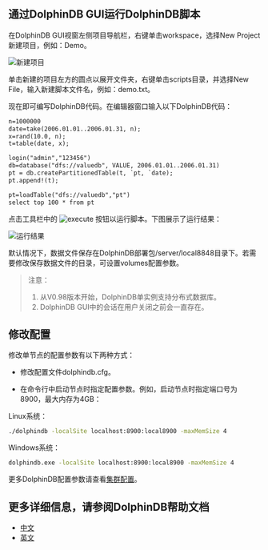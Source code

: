 
## 通过DolphinDB GUI运行DolphinDB脚本

在DolphinDB GUI视窗左侧项目导航栏，右键单击workspace，选择New Project新建项目，例如：Demo。

![新建项目](images/single_GUI_newproject.PNG)

单击新建的项目左方的圆点以展开文件夹，右键单击scripts目录，并选择New File，输入新建脚本文件名，例如：demo.txt。

现在即可编写DolphinDB代码。在编辑器窗口输入以下DolphinDB代码：
```txt
n=1000000
date=take(2006.01.01..2006.01.31, n);
x=rand(10.0, n);
t=table(date, x);

login("admin","123456")
db=database("dfs://valuedb", VALUE, 2006.01.01..2006.01.31)
pt = db.createPartitionedTable(t, `pt, `date);
pt.append!(t);

pt=loadTable("dfs://valuedb","pt")
select top 100 * from pt
```

点击工具栏中的 ![execute](images/execute.JPG) 按钮以运行脚本。下图展示了运行结果：

![运行结果](images/single_GUI.PNG)

默认情况下，数据文件保存在DolphinDB部署包/server/local8848目录下。若需要修改保存数据文件的目录，可设置volumes配置参数。

> 注意：
> 1. 从V0.98版本开始，DolphinDB单实例支持分布式数据库。
> 2. DolphinDB GUI中的会话在用户关闭之前会一直存在。

## 修改配置

修改单节点的配置参数有以下两种方式：

- 修改配置文件dolphindb.cfg。

- 在命令行中启动节点时指定配置参数。例如，启动节点时指定端口号为8900，最大内存为4GB：

Linux系统：
```sh
./dolphindb -localSite localhost:8900:local8900 -maxMemSize 4
```

Windows系统：
```sh
dolphindb.exe -localSite localhost:8900:local8900 -maxMemSize 4
```

更多DolphinDB配置参数请查看[集群配置](https://www.dolphindb.cn/cn/help/ClusterSetup1.html)。

## 更多详细信息，请参阅DolphinDB帮助文档

- [中文](https://www.dolphindb.cn/cn/help/index.html)
- [英文](http://dolphindb.com/help/)

